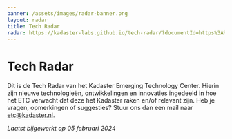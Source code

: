 ```yaml
---
banner: /assets/images/radar-banner.png
layout: radar
title: Tech Radar
radar: https://kadaster-labs.github.io/tech-radar/?documentId=https%3A%2F%2Fraw.githubusercontent.com%2Fkadaster-labs%2Ftech-radar%2Fmaster%2Fcontent%2Fdata.json
---
```

# Tech Radar

Dit is de Tech Radar van het Kadaster Emerging Technology Center.
Hierin zijn nieuwe technologieën, ontwikkelingen en innovaties ingedeeld in hoe het ETC verwacht dat deze het Kadaster raken en/of relevant zijn. Heb je vragen, opmerkingen of suggesties? Stuur ons dan een mail naar [etc@kadaster.nl](mailto:etc@kadaster.nl).

_Laatst bijgewerkt op 05 februari 2024_
